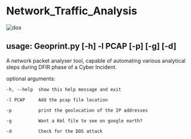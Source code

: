 # Network_Traffic_Analysis

![dos](https://user-images.githubusercontent.com/60442308/117463729-9c174980-af6d-11eb-846c-2f96b4cdc932.png)

## usage: Geoprint.py [-h] -l PCAP [-p] [-g] [-d]

A network packet analyser tool, capable of automating various analytical steps during DFIR phase of a Cyber Incident.

 optional arguments:

    -h, --help  show this help message and exit
   
    -l PCAP     Add the pcap file location
  
    -p          print the geolocation of the IP addresses
  
    -g          Want a Kml file to see on google earth?
  
    -d          Check for the DOS attack
